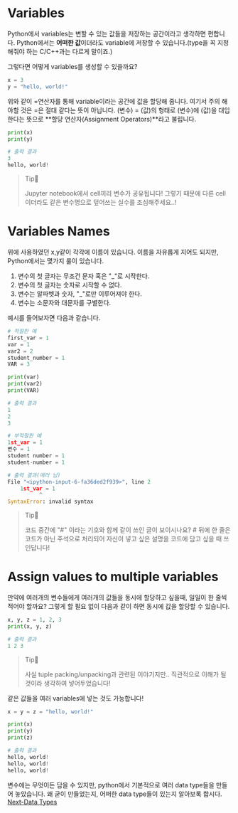# Variables
Python에서 variables는 변할 수 있는 값들을 저장하는 공간이라고 생각하면 편합니다. Python에서는 **어떠한 값**이더라도 variable에 저장할 수 있습니다.(type을 꼭 지정해줘야 하는 C/C++과는 다르게 말이죠.)

그렇다면 어떻게 variables를 생성할 수 있을까요?


```python
x = 3
y = "hello, world!"
```

위와 같이 =연산자를 통해 variable이라는 공간에 값을 할당해 줍니다. 여기서 주의 해야할 것은 =은 절대 같다는 뜻이 아닙니다. (변수) = (값)의 형태로 (변수)에 (값)을 대입한다는 뜻으로 **할당 연산자(Assignment Operators)**라고 불립니다.


```python
print(x)
print(y)
```

```python
# 출력 결과
3
hello, world!
```


> Tip👀 
>
> Jupyter notebook에서 cell끼리 변수가 공유됩니다! 그렇기 때문에 다른 cell이더라도 같은 변수명으로 덮어쓰는 실수를 조심해주세요..!

# Variables Names
위에 사용하였던 x,y같이 각각에 이름이 있습니다. 이름을 자유롭게 지어도 되지만, Python에서는 몇가지 룰이 있습니다.
1. 변수의 첫 글자는 무조건 문자 혹은 "_"로 시작한다.
2. 변수의 첫 글자는 숫자로 시작할 수 없다.
3. 변수는 알파벳과 숫자, "_"로만 이루어져야 한다.
4. 변수는 소문자와 대문자를 구별한다.

예시를 들어보자면 다음과 같습니다.


```python
# 적절한 예
first_var = 1
var = 1
var2 = 2
student_number = 1
VAR = 3
```


```python
print(var)
print(var2)
print(VAR)
```

```python
# 출력 결과
1
2
3
```


```python
# 부적절한 예
1st_var = 1
변수 = 1
student number = 1
student-number = 1
```


```python
# 출력 결과(에러 남)
File "<ipython-input-6-fa36ded2f939>", line 2
    1st_var = 1
          ^
SyntaxError: invalid syntax
```

> Tip👀
>
> 코드 중간에 "#" 이라는 기호와 함께 같이 쓰인 글이 보이시나요? # 뒤에 한 줄은 코드가 아닌 주석으로 처리되어 자신이 넣고 싶은 설명을 코드에 담고 싶을 때 쓰인답니다!

# Assign values to multiple variables
만약에 여러개의 변수들에게 여러개의 값들을 동시에 할당하고 싶을때, 일일이 한 줄씩 적어야 할까요?
그렇게 할 필요 없이 다음과 같이 하면 동시에 값을 할당할 수 있습니다.


```python
x, y, z = 1, 2, 3
print(x, y, z)
```

```python
# 출력 결과
1 2 3
```


> Tip👀
>
> 사실 tuple packing/unpacking과 관련된 이야기지만.. 직관적으로 이해가 될 것이라 생각하여 넣어두었습니다!

같은 값들을 여러 variables에 넣는 것도 가능합니다!


```python
x = y = z = "hello, world!"
```


```python
print(x)
print(y)
print(z)
```

```python
# 출력 결과
hello, world!
hello, world!
hello, world!
```

변수에는 무엇이든 담을 수 있지만, python에서 기본적으로 여러 data type들을 만들어 놓았습니다. 왜 굳이 만들었는지, 어떠한 data type들이 있는지 알아보록 합시다.
[Next-Data Types](./Data-types.md)